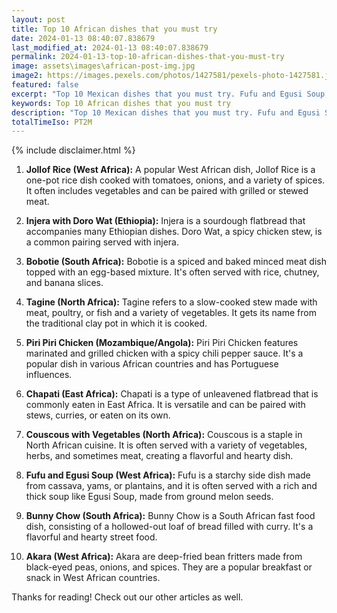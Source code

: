 ```yaml
---
layout: post
title: Top 10 African dishes that you must try
date: 2024-01-13 08:40:07.838679
last_modified_at: 2024-01-13 08:40:07.838679
permalink: 2024-01-13-top-10-african-dishes-that-you-must-try
image: assets\images\african-post-img.jpg
image2: https://images.pexels.com/photos/1427581/pexels-photo-1427581.jpeg?auto=compress&cs=tinysrgb&h=650&w=940
featured: false
excerpt: "Top 10 Mexican dishes that you must try. Fufu and Egusi Soup, Bunny Chow, Akara made it to my top 10 list. Click to see if your favourite dish made it to my top 10"
keywords: Top 10 African dishes that you must try
description: "Top 10 Mexican dishes that you must try. Fufu and Egusi Soup, Bunny Chow, Akara made it to my top 10 list. Click to see if your favourite dish made it to my top 10"
totalTimeIso: PT2M
---
```

{% include disclaimer.html %}

1. **Jollof Rice (West Africa):**
   A popular West African dish, Jollof Rice is a one-pot rice dish cooked with tomatoes, onions, and a variety of spices. It often includes vegetables and can be paired with grilled or stewed meat.

2. **Injera with Doro Wat (Ethiopia):**
   Injera is a sourdough flatbread that accompanies many Ethiopian dishes. Doro Wat, a spicy chicken stew, is a common pairing served with injera.

3. **Bobotie (South Africa):**
   Bobotie is a spiced and baked minced meat dish topped with an egg-based mixture. It's often served with rice, chutney, and banana slices.

4. **Tagine (North Africa):**
   Tagine refers to a slow-cooked stew made with meat, poultry, or fish and a variety of vegetables. It gets its name from the traditional clay pot in which it is cooked.

5. **Piri Piri Chicken (Mozambique/Angola):**
   Piri Piri Chicken features marinated and grilled chicken with a spicy chili pepper sauce. It's a popular dish in various African countries and has Portuguese influences.

6. **Chapati (East Africa):**
   Chapati is a type of unleavened flatbread that is commonly eaten in East Africa. It is versatile and can be paired with stews, curries, or eaten on its own.

7. **Couscous with Vegetables (North Africa):**
   Couscous is a staple in North African cuisine. It is often served with a variety of vegetables, herbs, and sometimes meat, creating a flavorful and hearty dish.

8. **Fufu and Egusi Soup (West Africa):**
   Fufu is a starchy side dish made from cassava, yams, or plantains, and it is often served with a rich and thick soup like Egusi Soup, made from ground melon seeds.

9. **Bunny Chow (South Africa):**
   Bunny Chow is a South African fast food dish, consisting of a hollowed-out loaf of bread filled with curry. It's a flavorful and hearty street food.

10. **Akara (West Africa):**
    Akara are deep-fried bean fritters made from black-eyed peas, onions, and spices. They are a popular breakfast or snack in West African countries.

Thanks for reading! Check out our other articles as well.